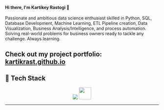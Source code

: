 #### Hi there, I'm Kartikey Rastogi 👋

Passionate and ambitious data science enthusiast skilled in Python, SQL, Database Development, Machine Learning, ETL Pipeline creation, Data Visualization, Business Analysis/Intelligence, and process automation. Solving real-world problems for business owners ready to tackle any challenge. Always learning.

**Check out my project portfolio:** [kartikrast.github.io](https://kartikrast.github.io/)
---

## 🧰 Tech Stack

<p align="center">
  <img src="https://skillicons.dev/icons?i=python,postgresql,mongodb,redis,aws,gcp,tensorflow,kafka,docker,git,github,vscode,ubuntu&theme=dark" />
  <img src="https://cdn.jsdelivr.net/gh/homarr-labs/dashboard-icons/svg/apache-airflow.svg" height="40" />
</p>

---
